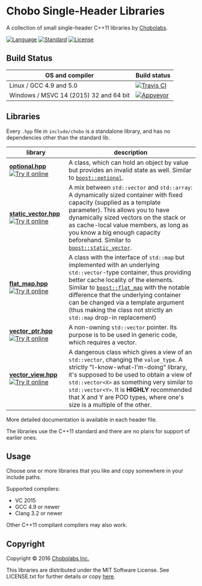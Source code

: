 Chobo Single-Header Libraries
=============================

A collection of small single-header C++11 libraries by [Chobolabs](http://www.chobolabs.com/).

[![Language](https://img.shields.io/badge/language-C++-blue.svg)](https://isocpp.org/) [![Standard](https://img.shields.io/badge/C%2B%2B-11-blue.svg)](https://en.wikipedia.org/wiki/C%2B%2B#Standardization) [![License](https://img.shields.io/badge/license-MIT-blue.svg)](https://opensource.org/licenses/MIT)

## Build Status

OS and compiler | Build status
-----|-----
Linux / GCC 4.9 and 5.0 | [![Travis CI](https://travis-ci.org/Chobolabs/chobo-shl.svg?branch=master)](https://travis-ci.org/Chobolabs/chobo-shl)
Windows / MSVC 14 (2015) 32 and 64 bit | [![Appveyor](https://ci.appveyor.com/api/projects/status/vq4932w0wbo83jwg?svg=true)](https://ci.appveyor.com/project/iboB/chobo-shl)

## Libraries

Every `.hpp` file in `include/chobo` is a standalone library, and has no dependencies other than the standard lib.

library    | description
--------------------- | --------------------------------
[**optional.hpp**](https://github.com/Chobolabs/chobo-shl/blob/master/include/chobo/optional.hpp) [![Try it online](https://img.shields.io/badge/try%20it-online-yellowgreen.svg)](http://melpon.org/wandbox/permlink/qEYr5Tx3YvTf2k5F) | A class, which can hold an object by value but provides an invalid state as well. Similar to [`boost::optional`](http://www.boost.org/doc/libs/1_61_0/libs/optional/doc/html/index.html).
[**static_vector.hpp**](https://github.com/Chobolabs/chobo-shl/blob/master/include/chobo/static_vector.hpp) [![Try it online](https://img.shields.io/badge/try%20it-online-yellowgreen.svg)](http://melpon.org/wandbox/permlink/3b0jJpio1ggfZiwp) | A mix between `std::vector` and `std::array`: A dynamically sized container with fixed capacity (supplied as a template parameter). This allows you to have dynamically sized vectors on the stack or as cache-local value members, as long as you know a big enough capacity beforehand. Similar to [`boost::static_vector`](http://www.boost.org/doc/libs/1_61_0/doc/html/boost/container/static_vector.html).
[**flat_map.hpp**](https://github.com/Chobolabs/chobo-shl/blob/master/include/chobo/flat_map.hpp) [![Try it online](https://img.shields.io/badge/try%20it-online-yellowgreen.svg)](http://melpon.org/wandbox/permlink/paeJbUpTq2zBpGF9) | A class with the interface of `std::map` but implemented with an underlying `std::vector`-type container, thus providing better cache locality of the elements. Similar to [`boost::flat_map`](http://www.boost.org/doc/libs/1_61_0/doc/html/boost/container/flat_map.html) with the notable difference that the underlying container can be changed via a template argument (thus making the class not strictly an `std::map` drop-in replacement)
[**vector_ptr.hpp**](https://github.com/Chobolabs/chobo-shl/blob/master/include/chobo/vector_ptr.hpp) [![Try it online](https://img.shields.io/badge/try%20it-online-yellowgreen.svg)](http://melpon.org/wandbox/permlink/kUr2aITUjOFwGNSK) | A non-owning `std::vector` pointer. Its purpose is to be used in generic code, which requires a vector.
[**vector_view.hpp**](https://github.com/Chobolabs/chobo-shl/blob/master/include/chobo/vector_view.hpp) [![Try it online](https://img.shields.io/badge/try%20it-online-yellowgreen.svg)](http://melpon.org/wandbox/permlink/wX8pazpgYbVhE9Rz) | A dangerous class which gives a view of an `std::vector`, changing the `value_type`. A strictly "I-know-what-I'm-doing" library, it's supposed to be used to obtain a view of `std::vector<X>` as something very similar to `std::vector<Y>`. It is **HIGHLY** recommended that X and Y are POD types, where one's size is a multiple of the other.

More detailed documentation is available in each header file.

The libraries use the C++11 standard and there are no plans for support of earlier ones.

## Usage

Choose one or more libraries that you like and copy somewhere in your include paths.

Supported compilers:
* VC 2015
* GCC 4.9 or newer
* Clang 3.2 or newer

Other C++11 compliant compilers may also work.

## Copyright

Copyright &copy; 2016 [Chobolabs Inc.](http://www.chobolabs.com/)

This libraries are distributed under the MIT Software License. See LICENSE.txt for
further details or copy [here](http://opensource.org/licenses/MIT).
